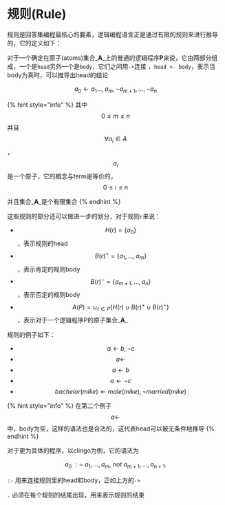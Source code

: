 # 规则(Rule)

规则是回答集编程最核心的要素，逻辑编程语言正是通过有限的规则来进行推导的，它的定义如下：

对于一个确定在原子(atoms)集合\_**A**\_上的普通的逻辑程序**P**来说，它由两部分组成，一个是`head`另外一个是`body`，它们之间用`->`连接 ，`head <- body`，表示当body为真时，可以推导出head的结论

$$a_0←a_1...,a_m,¬a_{m+1},...,¬a_n$$

{% hint style="info" %}
其中$$0≤m≤n$$并且$$∀a_i∈A$$ ，$$a_i$$是一个原子，它的概念与term是等价的，$$0≤i≤n$$

并且集合\_**A**\_是个有限集合
{% endhint %}

这些规则的部分还可以做进一步的划分，对于规则`r`来说：

* $$H(r) = \{a_0\}$$，表示规则的head
* $$B(r)^+ = \{a_1, ...,a_m\}$$，表示肯定的规则body
* $$B(r)^- = \{a_{m+1}, ..., a_n\}$$，表示否定的规则body
* $$A(P) = \cup_{r\in P}\{H(r)\cup B(r)^+ \cup B(r)^-\}$$，表示对于一个逻辑程序P的原子集合\_**A**\_

规则的例子如下：

* $$a \leftarrow b, \neg c$$
* $$a \leftarrow$$
* $$a \leftarrow b$$
* $$a \leftarrow \neg c$$
* $$bachelor(mike) \leftarrow male(mike), \neg married(mike)$$

{% hint style="info" %}
在第二个例子$$a \leftarrow$$中，body为空，这样的语法也是合法的，这代表head可以被无条件地推导
{% endhint %}

对于更为具体的程序，以clingo为例，它的语法为

$$
a_0\ :- \ a_1,..., a_m,\ not \ a_{m+1}, ..., a_{n+1}.
$$

`:-` 用来连接规则里的head和body，正如上方的`->`

`.` 必须在每个规则的结尾出现，用来表示规则的结束
